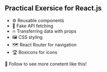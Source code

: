 ## Practical Exersice for React.js

* ⚙️ Reusable components
* 🔗 Fake API fetching
* 🔥 Transferring data with props
* 🖼️ CSS styling
* 🗺️ React Router for navigation
* 🏆 Boxicons for icons

💙 Follow to see more conetent like this!
